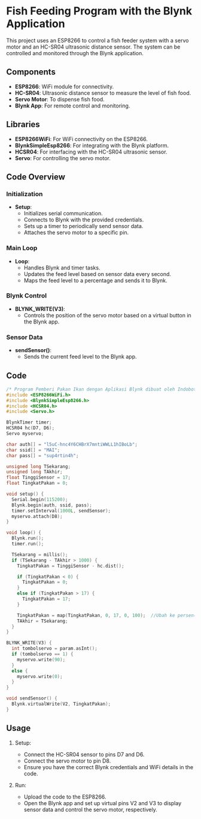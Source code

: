 # Fish Feeding Program with the Blynk Application

This project uses an ESP8266 to control a fish feeder system with a servo motor and an HC-SR04 ultrasonic distance sensor. The system can be controlled and monitored through the Blynk application.

## Components

- **ESP8266**: WiFi module for connectivity.
- **HC-SR04**: Ultrasonic distance sensor to measure the level of fish food.
- **Servo Motor**: To dispense fish food.
- **Blynk App**: For remote control and monitoring.

## Libraries

- **ESP8266WiFi**: For WiFi connectivity on the ESP8266.
- **BlynkSimpleEsp8266**: For integrating with the Blynk platform.
- **HCSR04**: For interfacing with the HC-SR04 ultrasonic sensor.
- **Servo**: For controlling the servo motor.

## Code Overview

### Initialization

- **Setup**:
  - Initializes serial communication.
  - Connects to Blynk with the provided credentials.
  - Sets up a timer to periodically send sensor data.
  - Attaches the servo motor to a specific pin.

### Main Loop

- **Loop**:
  - Handles Blynk and timer tasks.
  - Updates the feed level based on sensor data every second.
  - Maps the feed level to a percentage and sends it to Blynk.

### Blynk Control

- **BLYNK_WRITE(V3)**:
  - Controls the position of the servo motor based on a virtual button in the Blynk app.

### Sensor Data

- **sendSensor()**:
  - Sends the current feed level to the Blynk app.

## Code

```cpp
/* Program Pemberi Pakan Ikan dengan Aplikasi Blynk dibuat oleh Indobot */
#include <ESP8266WiFi.h>
#include <BlynkSimpleEsp8266.h>
#include <HCSR04.h>
#include <Servo.h>

BlynkTimer timer;
HCSR04 hc(D7, D6);
Servo myservo;

char auth[] = "l5uC-hnc4Y6CHBrX7mntiWWLL1hIBoLb";
char ssid[] = "MAI";
char pass[] = "sup4rtin4h";

unsigned long TSekarang;
unsigned long TAkhir;
float TinggiSensor = 17;
float TingkatPakan = 0;

void setup() {
  Serial.begin(115200);
  Blynk.begin(auth, ssid, pass);
  timer.setInterval(1000L, sendSensor);
  myservo.attach(D8);
}

void loop() {
  Blynk.run();
  timer.run();

  TSekarang = millis();
  if (TSekarang - TAkhir > 1000) {
    TingkatPakan = TinggiSensor - hc.dist();

    if (TingkatPakan < 0) {
      TingkatPakan = 0;
    }
    else if (TingkatPakan > 17) {
      TingkatPakan = 17;
    }

    TingkatPakan = map(TingkatPakan, 0, 17, 0, 100);  //Ubah ke persen(%)
    TAkhir = TSekarang;
  }
}

BLYNK_WRITE(V3) {
  int tombolservo = param.asInt();
  if (tombolservo == 1) {
    myservo.write(90);
  }
  else {
    myservo.write(0);
  }
}

void sendSensor() {
  Blynk.virtualWrite(V2, TingkatPakan);
}
```

## Usage

1. Setup:

   - Connect the HC-SR04 sensor to pins D7 and D6.
   - Connect the servo motor to pin D8.
   - Ensure you have the correct Blynk credentials and WiFi details in the code.

2. Run:
   - Upload the code to the ESP8266.
   - Open the Blynk app and set up virtual pins V2 and V3 to display sensor data and control the servo motor, respectively.
